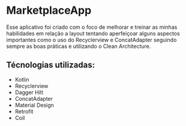 # MarketplaceApp
Esse aplicativo foi criado com o foco de melhorar e treinar as minhas habilidades em relação a layout tentando aperfeiçoar alguns aspectos importantes como o uso do Recyclerview e ConcatAdapter seguindo sempre as boas práticas e utilizando o Clean Architecture.

## Técnologias utilizadas: 
- Kotlin
- Recyclerview
- Dagger Hilt
- ConcatAdapter
- Material Design
- Retrofit
- Coil

